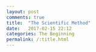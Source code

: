 ```yaml
---
layout: post
comments: true
title:  "The Scientific Method"
date:   2017-02-15 22:12
categories: The Beginning
permalink: /:title.html
---
```

